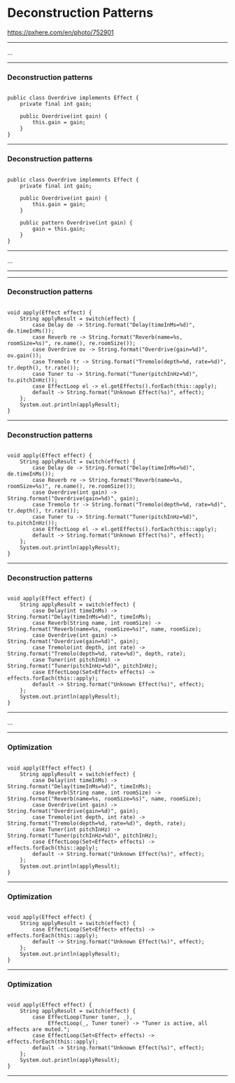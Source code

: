 <!-- .slide: data-background="img/background/final-puzzle-piece.jpg" data-background-color="black" data-background-opacity="0.4" -->
# Deconstruction Patterns <!-- .element: class="stroke" -->

<https://pxhere.com/en/photo/752901> <!-- .element: class="attribution" -->

---

...

---

<!-- .slide: data-auto-animate" -->

### Deconstruction patterns

<pre data-id="pattern-definition-animation"><code class="java" data-trim data-line-numbers>
public class Overdrive implements Effect {
    private final int gain;

    public Overdrive(int gain) {
        this.gain = gain;
    }
}
</code></pre>

---

<!-- .slide: data-auto-animate" -->

### Deconstruction patterns

<pre data-id="pattern-definition-animation"><code class="java" data-trim data-line-numbers="8-10">
public class Overdrive implements Effect {
    private final int gain;

    public Overdrive(int gain) {
        this.gain = gain;
    }

    public pattern Overdrive(int gain) {
        gain = this.gain;
    }
}
</code></pre>

---

...

---

---

<!-- .slide: data-auto-animate" -->

### Deconstruction patterns

<pre data-id="deconstruction-patterns-animation"><code class="java" data-trim data-line-numbers>
void apply(Effect effect) {
    String applyResult = switch(effect) {
        case Delay de -> String.format("Delay(timeInMs=%d)", de.timeInMs());
        case Reverb re -> String.format("Reverb(name=%s, roomSize=%s)", re.name(), re.roomSize());
        case Overdrive ov -> String.format("Overdrive(gain=%d)", ov.gain());
        case Tremolo tr -> String.format("Tremolo(depth=%d, rate=%d)", tr.depth(), tr.rate());
        case Tuner tu -> String.format("Tuner(pitchInHz=%d)", tu.pitchInHz());
        case EffectLoop el -> el.getEffects().forEach(this::apply);
        default -> String.format("Unknown Effect(%s)", effect);
    };
    System.out.println(applyResult);
}
</code></pre>

---

<!-- .slide: data-auto-animate" -->

### Deconstruction patterns

<pre data-id="deconstruction-patterns-animation"><code class="java" data-trim data-line-numbers="5">
void apply(Effect effect) {
    String applyResult = switch(effect) {
        case Delay de -> String.format("Delay(timeInMs=%d)", de.timeInMs());
        case Reverb re -> String.format("Reverb(name=%s, roomSize=%s)", re.name(), re.roomSize());
        case Overdrive(int gain) -> String.format("Overdrive(gain=%d)", gain);
        case Tremolo tr -> String.format("Tremolo(depth=%d, rate=%d)", tr.depth(), tr.rate());
        case Tuner tu -> String.format("Tuner(pitchInHz=%d)", tu.pitchInHz());
        case EffectLoop el -> el.getEffects().forEach(this::apply);
        default -> String.format("Unknown Effect(%s)", effect);
    };
    System.out.println(applyResult);
}
</code></pre>

---

<!-- .slide: data-auto-animate" -->

### Deconstruction patterns

<pre data-id="deconstruction-patterns-animation"><code class="java" data-trim data-line-numbers>
void apply(Effect effect) {
    String applyResult = switch(effect) {
        case Delay(int timeInMs) -> String.format("Delay(timeInMs=%d)", timeInMs);
        case Reverb(String name, int roomSize) -> String.format("Reverb(name=%s, roomSize=%s)", name, roomSize);
        case Overdrive(int gain) -> String.format("Overdrive(gain=%d)", gain);
        case Tremolo(int depth, int rate) -> String.format("Tremolo(depth=%d, rate=%d)", depth, rate);
        case Tuner(int pitchInHz) -> String.format("Tuner(pitchInHz=%d)", pitchInHz);
        case EffectLoop(Set&lt;Effect&gt; effects) -> effects.forEach(this::apply);
        default -> String.format("Unknown Effect(%s)", effect);
    };
    System.out.println(applyResult);
}
</code></pre>

---

...

---

<!-- .slide: data-auto-animate" -->

### Optimization

<pre data-id="optimization-animation"><code class="java" data-trim data-line-numbers>
void apply(Effect effect) {
    String applyResult = switch(effect) {
        case Delay(int timeInMs) -> String.format("Delay(timeInMs=%d)", timeInMs);
        case Reverb(String name, int roomSize) -> String.format("Reverb(name=%s, roomSize=%s)", name, roomSize);
        case Overdrive(int gain) -> String.format("Overdrive(gain=%d)", gain);
        case Tremolo(int depth, int rate) -> String.format("Tremolo(depth=%d, rate=%d)", depth, rate);
        case Tuner(int pitchInHz) -> String.format("Tuner(pitchInHz=%d)", pitchInHz);
        case EffectLoop(Set&lt;Effect&gt; effects) -> effects.forEach(this::apply);
        default -> String.format("Unknown Effect(%s)", effect);
    };
    System.out.println(applyResult);
}
</code></pre>

---

<!-- .slide: data-auto-animate" -->

### Optimization

<pre data-id="optimization-animation"><code class="java" data-trim data-line-numbers="3">
void apply(Effect effect) {
    String applyResult = switch(effect) {
        case EffectLoop(Set&lt;Effect&gt; effects) -> effects.forEach(this::apply);
        default -> String.format("Unknown Effect(%s)", effect);
    };
    System.out.println(applyResult);
}
</code></pre>

---

<!-- .slide: data-auto-animate" -->

### Optimization

<pre data-id="optimization-animation"><code class="java" data-trim data-line-numbers="3-4">
void apply(Effect effect) {
    String applyResult = switch(effect) {
        case EffectLoop(Tuner tuner, _),
             EffectLoop(_, Tuner tuner) -> "Tuner is active, all effects are muted.";
        case EffectLoop(Set&lt;Effect&gt; effects) -> effects.forEach(this::apply);
        default -> String.format("Unknown Effect(%s)", effect);
    };
    System.out.println(applyResult);
}
</code></pre>

---

